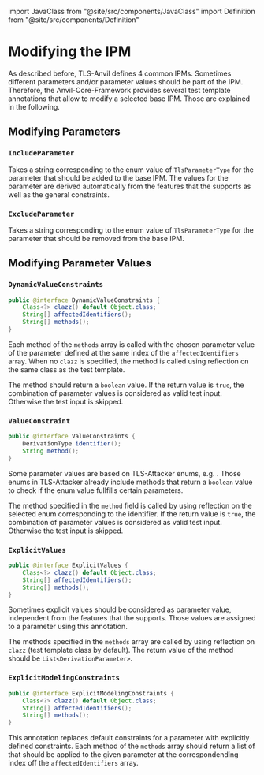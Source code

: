 import JavaClass from "@site/src/components/JavaClass"
import Definition from "@site/src/components/Definition"

# Modifying the IPM

As described before, TLS-Anvil defines 4 common IPMs. Sometimes different parameters and/or parameter values should be part of the IPM. Therefore, the Anvil-Core-Framework provides several test template annotations that allow to modify a selected base IPM. Those are explained in the following.

## Modifying Parameters

### `IncludeParameter`

Takes a string corresponding to the enum value of `TlsParameterType` for the parameter that should be added to the base IPM. The values for the parameter are derived automatically from the features that the <Definition id="SUT"/> supports as well as the general constraints.

### `ExcludeParameter`

Takes a string corresponding to the enum value of `TlsParameterType` for the parameter that should be removed from the base IPM.

## Modifying Parameter Values

### `DynamicValueConstraints`

```java
public @interface DynamicValueConstraints {
    Class<?> clazz() default Object.class;
    String[] affectedIdentifiers();
    String[] methods();
}
```

Each method of the `methods` array is called with the chosen parameter value of the parameter defined at the same index of the `affectedIdentifiers` array. When no `clazz` is specified, the method is called using reflection on the same class as the test template.

The method should return a `boolean` value. If the return value is `true`, the combination of parameter values is considered as valid test input. Otherwise the test input is skipped.

### `ValueConstraint`

```java
public @interface ValueConstraints {
    DerivationType identifier();
    String method();
}
```

Some parameter values are based on TLS-Attacker enums, e.g. <JavaClass path="TLS-Test-Framework/src/main/java/de/rub/nds/tlstest/framework/model/derivationParameter/CipherSuiteDerivation.java" />. Those enums in TLS-Attacker already include methods that return a `boolean` value to check if the enum value fullfills certain parameters.

The method specified in the `method` field is called by using reflection on the selected enum corresponding to the identifier. If the return value is `true`, the combination of parameter values is considered as valid test input. Otherwise the test input is skipped.

### `ExplicitValues`

```java
public @interface ExplicitValues {
    Class<?> clazz() default Object.class;
    String[] affectedIdentifiers();
    String[] methods();
}
```

Sometimes explicit values should be considered as parameter value, independent from the features that the <Definition id="SUT"/> supports. Those values are assigned to a parameter using this annotation.

The methods specified in the `methods` array are called by using reflection on `clazz` (test template class by default). The return value of the method should be `List<DerivationParameter>`.

### `ExplicitModelingConstraints`

```java
public @interface ExplicitModelingConstraints {
    Class<?> clazz() default Object.class;
    String[] affectedIdentifiers();
    String[] methods();
}
```

This annotation replaces default constraints for a parameter with explicitly defined constraints. Each method of the `methods` array should return a list of <JavaClass path="TLS-Test-Framework/src/main/java/de/rub/nds/tlstest/framework/model/constraint/ConditionalConstraint.java" /> that should be applied to the given parameter at the correspondending index off the `affectedIdentifiers` array.
